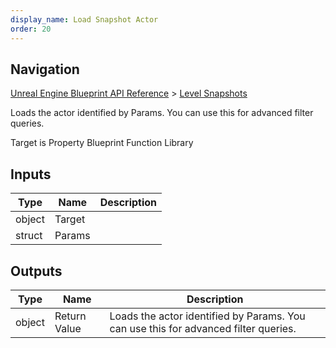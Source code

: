 ```yaml
---
display_name: Load Snapshot Actor
order: 20
---
```

## Navigation

[Unreal Engine Blueprint API Reference](https://dev.epicgames.com/documentation/en-us/unreal-engine/BlueprintAPI) > [Level Snapshots](https://dev.epicgames.com/documentation/en-us/unreal-engine/BlueprintAPI/LevelSnapshots)

Loads the actor identified by Params. You can use this for advanced filter queries.

Target is Property Blueprint Function Library

## Inputs

| Type | Name | Description |
| --- | --- | --- |
| object | Target |  |
| struct | Params |  |

## Outputs

| Type | Name | Description |
| --- | --- | --- |
| object | Return Value | Loads the actor identified by Params. You can use this for advanced filter queries. |
